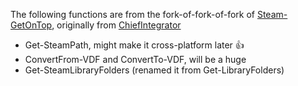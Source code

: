 The following functions are from the fork-of-fork-of-fork of [Steam-GetOnTop](https://github.com/ApocalyptoSoldier/Steam-GetOnTop/tree/master/Modules/SteamTools), originally from [ChiefIntegrator](https://github.com/ChiefIntegrator)
* Get-SteamPath, might make it cross-platform later 👍
* ConvertFrom-VDF and ConvertTo-VDF, will be a huge
* Get-SteamLibraryFolders (renamed it from Get-LibraryFolders)